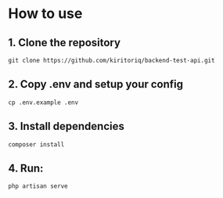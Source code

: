 # How to use

## 1. Clone the repository
```
git clone https://github.com/kiritoriq/backend-test-api.git
```
## 2. Copy .env and setup your config
```
cp .env.example .env
```
## 3. Install dependencies
```
composer install
```
## 4. Run:
```
php artisan serve
```